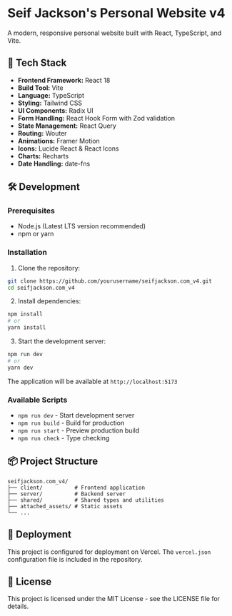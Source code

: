 # Seif Jackson's Personal Website v4

A modern, responsive personal website built with React, TypeScript, and Vite.

## 🚀 Tech Stack

- **Frontend Framework:** React 18
- **Build Tool:** Vite
- **Language:** TypeScript
- **Styling:** Tailwind CSS
- **UI Components:** Radix UI
- **Form Handling:** React Hook Form with Zod validation
- **State Management:** React Query
- **Routing:** Wouter
- **Animations:** Framer Motion
- **Icons:** Lucide React & React Icons
- **Charts:** Recharts
- **Date Handling:** date-fns

## 🛠️ Development

### Prerequisites

- Node.js (Latest LTS version recommended)
- npm or yarn

### Installation

1. Clone the repository:
```bash
git clone https://github.com/yourusername/seifjackson.com_v4.git
cd seifjackson.com_v4
```

2. Install dependencies:
```bash
npm install
# or
yarn install
```

3. Start the development server:
```bash
npm run dev
# or
yarn dev
```

The application will be available at `http://localhost:5173`

### Available Scripts

- `npm run dev` - Start development server
- `npm run build` - Build for production
- `npm run start` - Preview production build
- `npm run check` - Type checking

## 📦 Project Structure

```
seifjackson.com_v4/
├── client/          # Frontend application
├── server/          # Backend server
├── shared/          # Shared types and utilities
├── attached_assets/ # Static assets
└── ...
```

## 🚀 Deployment

This project is configured for deployment on Vercel. The `vercel.json` configuration file is included in the repository.

## 📝 License

This project is licensed under the MIT License - see the LICENSE file for details. 